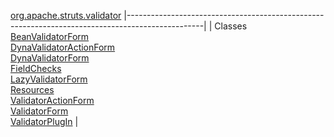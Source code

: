 [org.apache.struts.validator](../../../../org/apache/struts/validator/package-summary.html.md)
|-------------------------------------------------------------------------------------------------|
| Classes                                                                                         
  [BeanValidatorForm](BeanValidatorForm.html.md "class in org.apache.struts.validator")              
  [DynaValidatorActionForm](DynaValidatorActionForm.html.md "class in org.apache.struts.validator")  
  [DynaValidatorForm](DynaValidatorForm.html.md "class in org.apache.struts.validator")              
  [FieldChecks](FieldChecks.html.md "class in org.apache.struts.validator")                          
  [LazyValidatorForm](LazyValidatorForm.html.md "class in org.apache.struts.validator")              
  [Resources](Resources.html.md "class in org.apache.struts.validator")                              
  [ValidatorActionForm](ValidatorActionForm.html.md "class in org.apache.struts.validator")          
  [ValidatorForm](ValidatorForm.html.md "class in org.apache.struts.validator")                      
  [ValidatorPlugIn](ValidatorPlugIn.html.md "class in org.apache.struts.validator")                  |


